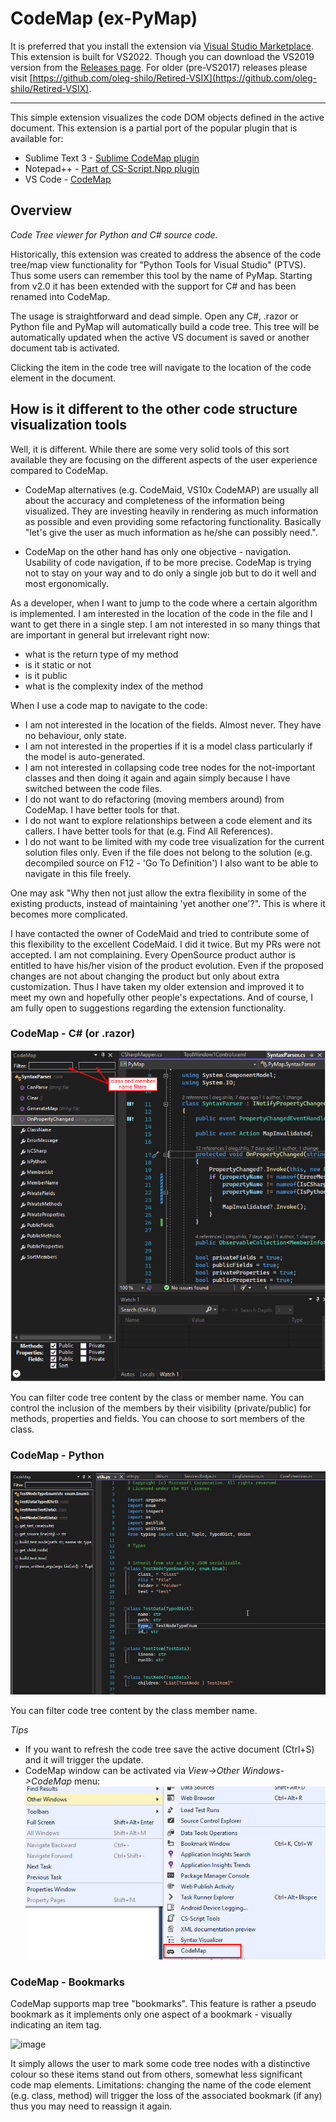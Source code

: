 # CodeMap (ex-PyMap)
It is preferred that you install the extension via [Visual Studio Marketplace](https://marketplace.visualstudio.com/items?itemName=OlegShilo.PyMap).
This extension is built for VS2022. Though you can download the VS2019 version from the [Releases page](https://github.com/oleg-shilo/PyMap.VSIX/releases).
For older (pre-VS2017) releases please visit [https://github.com/oleg-shilo/Retired-VSIX](https://github.com/oleg-shilo/Retired-VSIX).

---

This simple extension visualizes the code DOM objects defined in the active document. This extension is a partial port of the popular plugin that is available for:
* Sublime Text 3 - [Sublime CodeMap plugin](https://github.com/oleg-shilo/sublime-codemap/blob/master/README.md)
* Notepad++ - [Part of CS-Script.Npp plugin](https://github.com/oleg-shilo/cs-script.npp/blob/master/README.md)
* VS Code - [CodeMap](https://marketplace.visualstudio.com/items?itemName=oleg-shilo.codemap)

## Overview

_Code Tree viewer for Python and C# source code._

Historically, this extension was created to address the absence of the code tree/map view functionality for "Python Tools for Visual Studio" (PTVS). Thus some users can remember this tool by the name of PyMap. Starting from v2.0 it has been extended with the support for C# and has been renamed into CodeMap.

The usage is straightforward and dead simple. Open any C#, .razor or Python file and PyMap will automatically build a code tree. This tree will be automatically updated when the active VS document is saved or another document tab is activated.

Clicking the item in the code tree will navigate to the location of the code element in the document.

## How is it different to the other code structure visualization tools

Well, it is different. While there are some very solid tools of this sort available they are focusing on the different aspects of the user experience compared to CodeMap.

- CodeMap alternatives (e.g. CodeMaid, VS10x CodeMAP) are usually all about the accuracy and completeness of the information being visualized. They are investing heavily in rendering as much information as possible and even providing some refactoring functionality. Basically "let's give the user as much information as he/she can possibly need.".

- CodeMap on the other hand has only one objective - navigation. Usability of code navigation, if to be more precise. CodeMap is trying not to stay on your way and to do only a single job but to do it well and most ergonomically.

As a developer, when I want to jump to the code where a certain algorithm is implemented. I am interested in the location of the code in the file and I want to get there in a single step. I am not interested in so many things that are important in general but irrelevant right now:

- what is the return type of my method
- is it static or not
- is it public
- what is the complexity index of the method

When I use a code map to navigate to the code:

- I am not interested in the location of the fields. Almost never. They have no behaviour, only state.
- I am not interested in the properties if it is a model class particularly if the model is auto-generated.
- I am not interested in collapsing code tree nodes for the not-important classes and then doing it again and again simply because I have switched between the code files.
- I do not want to do refactoring (moving members around) from CodeMap. I have better tools for that.
- I do not want to explore relationships between a code element and its callers. I have better tools for that (e.g. Find All References).
- I do not want to be limited with my code tree visualization for the current solution files only. Even if the file does not belong to the solution (e.g. decompiled source on F12 - 'Go To Definition') I also want to be able to navigate in this file freely.

One may ask "Why then not just allow the extra flexibility in some of the existing products, instead of maintaining 'yet another one'?". This is where it becomes more complicated.

I have contacted the owner of CodeMaid and tried to contribute some of this flexibility to the excellent CodeMaid. I did it twice. But my PRs were not accepted. I am not complaining. Every OpenSource product author is entitled to have his/her vision of the product evolution. Even if the proposed changes are not about changing the product but only about extra customization. Thus I have taken my older extension and improved it to meet my own and hopefully other people's expectations. And of course, I am fully open to suggestions regarding the extension functionality.

### CodeMap - C# (or .razor)

![](docs/Preview.png)

You can filter code tree content by the class or member name.
You can control the inclusion of the members by their visibility (private/public) for methods, properties and fields.
You can choose to sort members of the class.

### CodeMap - Python

![](docs/Preview.py.png)

You can filter code tree content by the class member name.

_Tips_

* If you want to refresh the code tree save the active document (Ctrl+S) and it will trigger the update.
* CodeMap window can be activated via _View->Other Windows->CodeMap_ menu:
  ![](docs/menu.png)

### CodeMap - Bookmarks

CodeMap supports map tree "bookmarks". This feature is rather a pseudo bookmark as it implements only one aspect of a bookmark - visually indicating an item tag.  

![image](https://github.com/oleg-shilo/PyMap.VSIX/assets/16729806/65d8b6bc-5c34-4741-ab73-e3cd1adacb92)

It simply allows the user to mark some code tree nodes with a distinctive colour so these items stand out from others, somewhat less significant code map elements.
Limitations: changing the name of the code element (e.g. class, method) will trigger the loss of the associated bookmark (if any) thus you may need to reassign it again.
   
